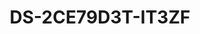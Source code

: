 ---
id: 22
title: "DS-2CE79D3T-IT3ZF"
slug: "DS-2CE79D3T-IT3ZF"
subTitle: "2 MP Ultra Low Light Motorized Varifocal Bullet Camera"
category: "turbohd"
imgCard: "/src/assets/images/turbohd/DS-2CE79D3T-IT3ZF/DS-2CE79D3T-IT3ZF-1.webp"
imgAlt: "DS-2CE79D3T-IT3ZF"
thumbnails: [
  "/src/assets/images/turbohd/DS-2CE79D3T-IT3ZF/DS-2CE79D3T-IT3ZF-1.webp",
]
features: [
  "2 MP turret camera with ultra-low light sensitivity (0.005 lux)",
  "120 dB true WDR for clear imaging in challenging lighting",
  "3D DNR for clean and sharp image quality",
  "Motorized varifocal lens with auto focus during zoom",
  "EXIR 2.0 infrared technology with 70 m IR distance",
  "Water and dust resistant (IP67)",
  "4 in 1 (TVI/AHD/CVI/CVBS signal switchable)"
]
rating: 5
reviewCount: 100
specifications: {
  camera: {
    imageSensor: "2.0 megapixel progressive scan CMOS",
    maxResolution: "1920 (H) × 1080 (V)",
    minIllumination: "0.005 Lux@(F1.6, AGC ON), 0 Lux with IR",
    shutterTime: {
      PAL: "1/25 s to 1/50,000 s",
      NTSC: "1/30 s to 1/50,000 s"
    },
    dayNight: "IR cut filter",
    angleAdjustment: "Pan: 0° to 360°, Tilt: 0° to 75°, Rotation: 0° to 360°",
    signalSystem: "PAL/NTSC"
  },
  lens: {
    lensType: "2.7 mm to 13.5 mm",
    focalLengthAndFOV: "102° to 31°",
    lensMount: "Φ 14"
  },
  image: {
    imageParametersSwitch: "STD/HIGH-SAT",
    imageSettings: "Brightness, Sharpness, 3D DNR, Mirror, Smart IR",
    frameRate: {
      PAL: "1080p@25fps",
      NTSC: "1080p@30fps"
    },
    dayNightMode: "Auto/Color/BW (Black and White)",
    wideDynamicRange: "≥ 120 dB",
    imageEnhancement: "BLC, HLC",
    whiteBalance: "ATW/MWB",
    agc: "High/Medium/Low"
  },
  interface: {
    videoOutput: "1 HD analog output"
  },
  general: {
    material: "Metal",
    dimension: "123.87 mm × 110.24 mm × 134.3 mm (4.87\" × 4.34\" × 5.29\")",
    weight: "Approx. 600 g (1.32 lb.)",
    operatingCondition: "-40 °C to 60 °C (-40 °F to 140 °F), humidity: 90% or less (non-condensation)",
    language: "English",
    powerSupply: "12 VDC ±25%",
    powerRecommendation: "You are recommended to use one power adapter to supply the power for one camera.",
    consumption: "Max. 7.7 W",
    irRange: "Up to 70 m"
  },
  protection: {
    ipRating: "IP67"
  }
}
---